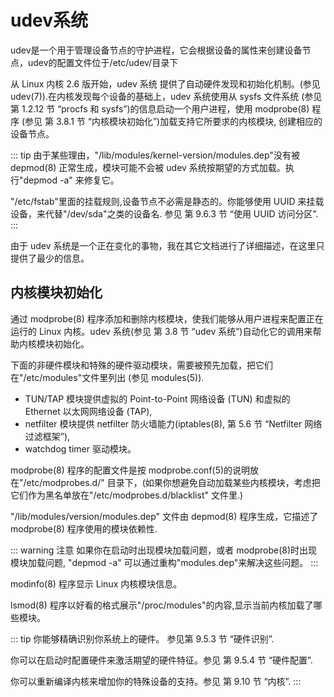 # udev系统

udev是一个用于管理设备节点的守护进程，它会根据设备的属性来创建设备节点，udev的配置文件位于/etc/udev/目录下

从 Linux 内核 2.6 版开始，udev 系统 提供了自动硬件发现和初始化机制。(参见 udev(7)).在内核发现每个设备的基础上，udev 系统使用从 sysfs 文件系统 (参见 第 1.2.12 节 “procfs 和 sysfs”)的信息启动一个用户进程，使用 modprobe(8) 程序 (参见 第 3.8.1 节 “内核模块初始化”)加载支持它所要求的内核模块, 创建相应的设备节点。

::: tip
由于某些理由，"/lib/modules/kernel-version/modules.dep"没有被 depmod(8) 正常生成，模块可能不会被 udev 系统按期望的方式加载。执行"depmod -a" 来修复它。

"/etc/fstab"里面的挂载规则,设备节点不必需是静态的。你能够使用 UUID 来挂载设备，来代替"/dev/sda"之类的设备名. 参见 第 9.6.3 节 “使用 UUID 访问分区”.
:::

由于 udev 系统是一个正在变化的事物，我在其它文档进行了详细描述，在这里只提供了最少的信息。

## 内核模块初始化

通过 modprobe(8) 程序添加和删除内核模块，使我们能够从用户进程来配置正在运行的 Linux 内核。udev 系统(参见 第 3.8 节 “udev 系统”)自动化它的调用来帮助内核模块初始化。

下面的非硬件模块和特殊的硬件驱动模块，需要被预先加载，把它们在"/etc/modules"文件里列出 (参见 modules(5)).

- TUN/TAP 模块提供虚拟的 Point-to-Point 网络设备 (TUN) 和虚拟的 Ethernet 以太网网络设备 (TAP),
- netfilter 模块提供 netfilter 防火墙能力(iptables(8), 第 5.6 节 “Netfilter 网络过滤框架”),
- watchdog timer 驱动模块。

modprobe(8) 程序的配置文件是按 modprobe.conf(5)的说明放在"/etc/modprobes.d/" 目录下，(如果你想避免自动加载某些内核模块，考虑把它们作为黑名单放在"/etc/modprobes.d/blacklist" 文件里.)

"/lib/modules/version/modules.dep" 文件由 depmod(8) 程序生成，它描述了 modprobe(8) 程序使用的模块依赖性.

::: warning 注意
如果你在启动时出现模块加载问题，或者 modprobe(8)时出现模块加载问题, "depmod -a" 可以通过重构"modules.dep"来解决这些问题。
:::

modinfo(8) 程序显示 Linux 内核模块信息。

lsmod(8) 程序以好看的格式展示"/proc/modules"的内容,显示当前内核加载了哪些模块。

::: tip
你能够精确识别你系统上的硬件。 参见第 9.5.3 节 “硬件识别”.

你可以在启动时配置硬件来激活期望的硬件特征。参见 第 9.5.4 节 “硬件配置”.

你可以重新编译内核来增加你的特殊设备的支持。参见 第 9.10 节 “内核”.
:::
